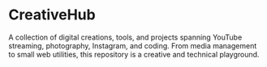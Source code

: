 # CreativeHub
A collection of digital creations, tools, and projects spanning YouTube streaming, photography, Instagram, and coding. From media management to small web utilities, this repository is a creative and technical playground.

